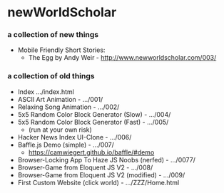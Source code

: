 # newWorldScholar

### a collection of new things
- Mobile Friendly Short Stories:
  - The Egg by Andy Weir - http://www.newworldscholar.com/003/

### a collection of old things
- Index .../index.html
- ASCII Art Animation - .../001/
- Relaxing Song Animation - .../002/
- 5x5 Random Color Block Generator (Slow) - .../004/
- 5x5 Random Color Block Generator (Fast) - .../005/
  - (run at your own risk)
- Hacker News Index UI-Clone - .../006/
- Baffle.js Demo (simple) - .../007/
  - https://camwiegert.github.io/baffle/#demo
- Browser-Locking App To Haze JS Noobs (nerfed) - .../0077/
- Browser-Game from Eloquent JS V2 - .../008/
- Browser-Game from Eloquent JS V2 (modified) - .../009/
- First Custom Website (click world)  - .../ZZZ/Home.html


